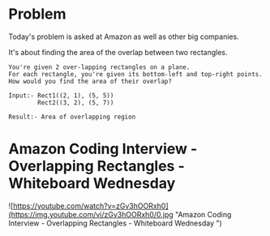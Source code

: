 # Problem

Today's problem is asked at Amazon as well as other big companies.

It's about finding the area of the overlap between two rectangles.

```
You're given 2 over-lapping rectangles on a plane.
For each rectangle, you're given its bottom-left and top-right points.
How would you find the area of their overlap?

Input:- Rect1((2, 1), (5, 5))
		Rect2((3, 2), (5, 7))

Result:- Area of overlapping region
```

# Amazon Coding Interview - Overlapping Rectangles - Whiteboard Wednesday

![https://youtube.com/watch?v=zGv3hOORxh0](https://img.youtube.com/vi/zGv3hOORxh0/0.jpg "Amazon Coding Interview - Overlapping Rectangles - Whiteboard Wednesday
")